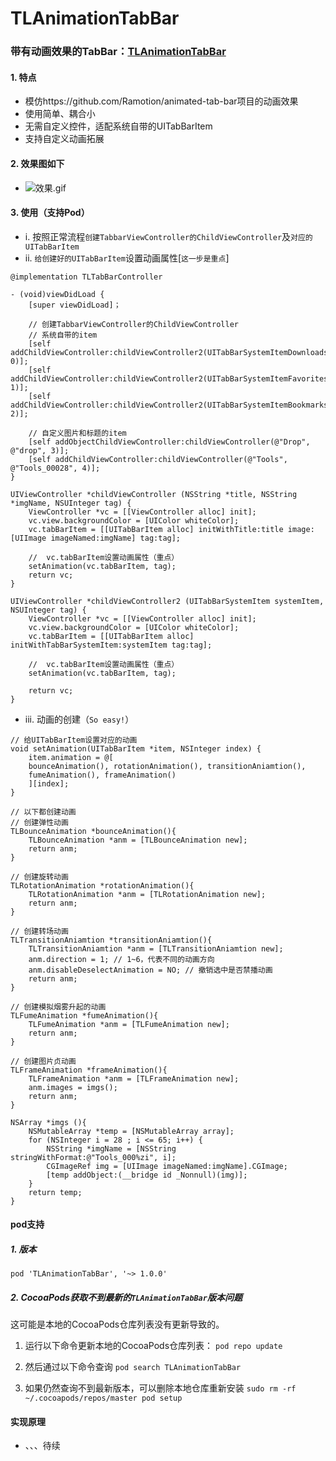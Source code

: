 # TLAnimationTabBar

### 带有动画效果的TabBar：[TLAnimationTabBar](https://github.com/LoongerTao/TLAnimationTabBar) 
####  1. 特点
- 模仿https://github.com/Ramotion/animated-tab-bar项目的动画效果
- 使用简单、耦合小
- 无需自定义控件，适配系统自带的UITabBarItem
- 支持自定义动画拓展

#### 2. 效果图如下

- ![效果.gif](https://upload-images.jianshu.io/upload_images/3333500-166134560f01ccda.gif?imageMogr2/auto-orient/strip)

#### 3. 使用（支持Pod）
- i. 按照正常流程`创建TabbarViewController的ChildViewController`及`对应的UITabBarItem`
- ii. `给创建好的UITabBarItem`设置动画属性[`这一步是重点`]
```objc
@implementation TLTabBarController

- (void)viewDidLoad {
    [super viewDidLoad]；

    // 创建TabbarViewController的ChildViewController
    // 系统自带的item
    [self addChildViewController:childViewController2(UITabBarSystemItemDownloads, 0)];
    [self addChildViewController:childViewController2(UITabBarSystemItemFavorites, 1)];
    [self addChildViewController:childViewController2(UITabBarSystemItemBookmarks, 2)];

    // 自定义图片和标题的item
    [self addObjectChildViewController:childViewController(@"Drop", @"drop", 3)];
    [self addChildViewController:childViewController(@"Tools", @"Tools_00028", 4)];
}

UIViewController *childViewController (NSString *title, NSString *imgName, NSUInteger tag) {
    ViewController *vc = [[ViewController alloc] init];
    vc.view.backgroundColor = [UIColor whiteColor];
    vc.tabBarItem = [[UITabBarItem alloc] initWithTitle:title image:[UIImage imageNamed:imgName] tag:tag];

    //  vc.tabBarItem设置动画属性（重点）
    setAnimation(vc.tabBarItem, tag);
    return vc;
}

UIViewController *childViewController2 (UITabBarSystemItem systemItem, NSUInteger tag) {
    ViewController *vc = [[ViewController alloc] init];
    vc.view.backgroundColor = [UIColor whiteColor];
    vc.tabBarItem = [[UITabBarItem alloc] initWithTabBarSystemItem:systemItem tag:tag];

    //  vc.tabBarItem设置动画属性（重点）
    setAnimation(vc.tabBarItem, tag);

    return vc;
}
```

- iii. 动画的创建（`So easy!`）
```objc
// 给UITabBarItem设置对应的动画
void setAnimation(UITabBarItem *item, NSInteger index) {
    item.animation = @[
    bounceAnimation(), rotationAnimation(), transitionAniamtion(),
    fumeAnimation(), frameAnimation()
    ][index];
}

// 以下都创建动画
// 创建弹性动画
TLBounceAnimation *bounceAnimation(){
    TLBounceAnimation *anm = [TLBounceAnimation new];
    return anm;
}

// 创建旋转动画
TLRotationAnimation *rotationAnimation(){
    TLRotationAnimation *anm = [TLRotationAnimation new];
    return anm;
}

// 创建转场动画
TLTransitionAniamtion *transitionAniamtion(){
    TLTransitionAniamtion *anm = [TLTransitionAniamtion new];
    anm.direction = 1; // 1~6，代表不同的动画方向
    anm.disableDeselectAnimation = NO; // 撤销选中是否禁播动画
    return anm;
}

// 创建模拟烟雾升起的动画
TLFumeAnimation *fumeAnimation(){
    TLFumeAnimation *anm = [TLFumeAnimation new];
    return anm;
}

// 创建图片贞动画
TLFrameAnimation *frameAnimation(){
    TLFrameAnimation *anm = [TLFrameAnimation new];
    anm.images = imgs();
    return anm;
}

NSArray *imgs (){
    NSMutableArray *temp = [NSMutableArray array];
    for (NSInteger i = 28 ; i <= 65; i++) {
        NSString *imgName = [NSString stringWithFormat:@"Tools_000%zi", i];
        CGImageRef img = [UIImage imageNamed:imgName].CGImage;
        [temp addObject:(__bridge id _Nonnull)(img)];
    }
    return temp;
}
```

#### pod支持
##### 1. 版本 
```
pod 'TLAnimationTabBar', '~> 1.0.0'
```

##### 2. CocoaPods获取不到最新的`TLAnimationTabBar`版本问题
这可能是本地的CocoaPods仓库列表没有更新导致的。

1. 运行以下命令更新本地的CocoaPods仓库列表：
``` pod repo update ```

2. 然后通过以下命令查询
``` pod search TLAnimationTabBar ```

3. 如果仍然查询不到最新版本，可以删除本地仓库重新安装
```sudo rm -rf ~/.cocoapods/repos/master pod setup```

#### 实现原理
- 、、、待续
